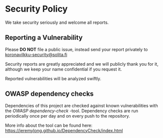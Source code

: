 # Security Policy

We take security seriously and welcome all reports.

## Reporting a Vulnerability

Please **DO NOT** file a public issue, instead send your report privately to
koronavilkku-security@solita.fi

Security reports are greatly appreciated and we will publicly thank you for it,
although we keep your name confidential if you request it.

Reported vulnerabilities will be analyzed swiftly.

## OWASP dependency checks

Dependencies of this project are checked against known vulnerabilities with the *OWASP dependency-check* -tool.
Dependency checks are run periodically once per day and on every push to the repository.

More info about the tool can be found here: https://jeremylong.github.io/DependencyCheck/index.html
